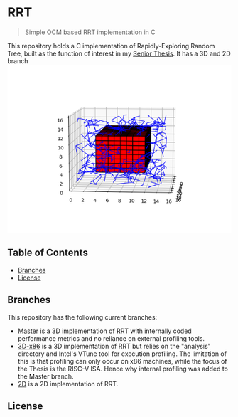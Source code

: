 # RRT
> Simple OCM based RRT implementation in C

This repository holds a C implementation of Rapidly-Exploring Random Tree, built as the function of interest in my [Senior Thesis](https://github.com/AnthonyKenny98/Thesis). It has a 3D and 2D branch
![RRT Graph](RRTGraph.png)

## Table of Contents
+ [Branches](#branches)
+ [License](#license)

## <a name=branches></a>Branches
This repository has the following current branches:
+ [Master](https://github.com/AnthonyKenny98/RRT) is a 3D implementation of RRT with internally coded performance metrics and no reliance on external profiling tools.
+ [3D-x86](https://github.com/AnthonyKenny98/RRT/tree/3D-x86) is a 3D implementation of RRT but relies on the "analysis" directory and Intel's VTune tool for execution profiling. The limitation of this is that profiling can only occur on x86 machines, while the focus of the Thesis is the RISC-V ISA. Hence why internal profiling was added to the Master branch.
+ [2D](https://github.com/AnthonyKenny98/RRT/tree/2D) is a 2D implementation of RRT.

## <a name=license></a>License
